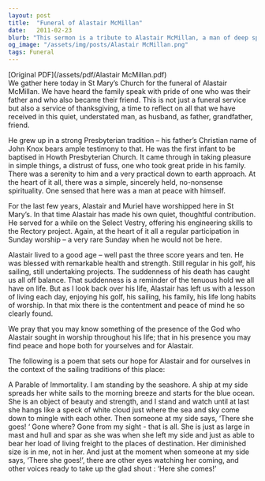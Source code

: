 ```yaml
---
layout: post
title:  "Funeral of Alastair McMillan"
date:   2011-02-23
blurb: "This sermon is a tribute to Alastair McMillan, a man of deep spirituality, peace, and practicality. It reflects on his life, his love for the sea, and his devotion to his family. The sermon also touches on his contributions to the community, his achievements, and his lifelong habits of worship."
og_image: "/assets/img/posts/Alastair McMillan.png"
tags: Funeral
---
```

[Original PDF](/assets/pdf/Alastair McMillan.pdf)    
We gather here today in St Mary’s Church for the funeral of Alastair McMillan. We have heard the family speak with pride of one who was their father and who also became their friend. This is not just a funeral service but also a service of thanksgiving, a time to reflect on all that we have received in this quiet, understated man, as husband, as father, grandfather, friend.

He grew up in a strong Presbyterian tradition – his father’s Christian name of John Knox bears ample testimony to that. He was the first infant to be baptised in Howth Presbyterian Church. It came through in taking pleasure in simple things, a distrust of fuss, one who took great pride in his family. There was a serenity to him and a very practical down to earth approach. At the heart of it all, there was a simple, sincerely held, no-nonsense spirituality. One sensed that here was a man at peace with himself.

For the last few years, Alastair and Muriel have worshipped here in St Mary’s. In that time Alastair has made his own quiet, thoughtful contribution. He served for a while on the Select Vestry, offering his engineering skills to the Rectory project. Again, at the heart of it all a regular participation in Sunday worship – a very rare Sunday when he would not be here.

Alastair lived to a good age – well past the three score years and ten. He was blessed with remarkable health and strength. Still regular in his golf, his sailing, still undertaking projects. The suddenness of his death has caught us all off balance. That suddenness is a reminder of the tenuous hold we all have on life. But as I look back over his life, Alastair has left us with a lesson of living each day, enjoying his golf, his sailing, his family, his life long habits of worship. In that mix there is the contentment and peace of mind he so clearly found.

We pray that you may know something of the presence of the God who Alastair sought in worship throughout his life; that in his presence you may find peace and hope both for yourselves and for Alastair.

The following is a poem that sets our hope for Alastair and for ourselves in the context of the sailing traditions of this place:

A Parable of Immortality.
I am standing by the seashore.
A ship at my side spreads her white sails to the morning breeze and starts for the blue ocean.
She is an object of beauty and strength, and I stand and watch until at last she hangs like a speck of white cloud just where the sea and sky come down to mingle with each other.
Then someone at my side says, ‘There she goes! ‘
Gone where? Gone from my sight - that is all.
She is just as large in mast and hull and spar as she was when she left my side and just as able to bear her load of living freight to the places of destination.
Her diminished size is in me, not in her.
And just at the moment when someone at my side says, ‘There she goes!’, there are other eyes watching her coming, and other voices ready to take up the glad shout :
‘Here she comes!’
